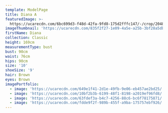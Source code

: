 ```yaml
---
template: ModelPage
title: Diana A
featuredImage: >-
  https://ucarecdn.com/6bc699d3-f48d-42fa-9fd8-175d2fffc147/-/crop/2048x1597/0,0/-/preview/
imageThumbnail: 'https://ucarecdn.com/835f2f27-1e09-4a5e-a25b-3bf28a5db76c/'
firstName: Diana
collection: Classic
height: 169cm
measurementType: bust
bust: 90cm
waist: 76cm
hips: 90cm
size: '10'
shoeSize: '9'
hair: Brown
eyes: Brown
imagePortfolio:
  - image: 'https://ucarecdn.com/649e1f41-2d1e-49fb-9e06-eb457ae2bd25/'
  - image: 'https://ucarecdn.com/10bf2b3b-6199-48f1-8198-a2019ef96fd8/'
  - image: 'https://ucarecdn.com/63fdef3a-b4c7-4256-88c6-bc6f78175871/'
  - image: 'https://ucarecdn.com/fdde9f2f-989b-455f-a9ba-175757ebf926/'
---
```


